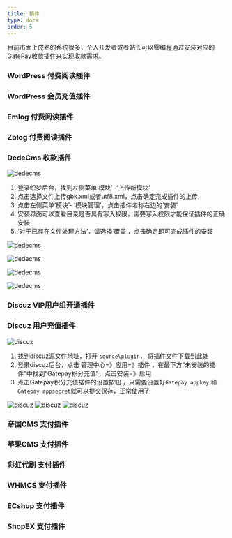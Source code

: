 ```yaml
---
title: 插件
type: docs
order: 5
---
```

目前市面上成熟的系统很多，个人开发者或者站长可以零编程通过安装对应的GatePay收款插件来实现收款需求。


### WordPress 付费阅读插件

### WordPress 会员充值插件

### Emlog 付费阅读插件

### Zblog 付费阅读插件

### DedeCms 收款插件
![dedecms](https://gatepay.gatecdn.com/assets/img/plugin/dede.png)

1. 登录织梦后台，找到左侧菜单‘模块’- ‘上传新模块’
2. 点击选择文件上传gbk.xml或者utf8.xml，点击确定完成插件的上传
3. 点击左侧菜单‘模块’- ‘模块管理’，点击插件名称右边的‘安装’
4. 安装界面可以查看目录是否具有写入权限，需要写入权限才能保证插件的正确安装
5. ‘对于已存在文件处理方法’，请选择‘覆盖’，点击确定即可完成插件的安装

![dedecms](https://gatepay.gatecdn.com/assets/img/plugin/dede2.png)

![dedecms](https://gatepay.gatecdn.com/assets/img/plugin/dede3.png)

![dedecms](https://gatepay.gatecdn.com/assets/img/plugin/dede4.png)

![dedecms](https://gatepay.gatecdn.com/assets/img/plugin/dede5.png)

### Discuz VIP用户组开通插件

### Discuz 用户充值插件
![discuz](https://gatepay.gatecdn.com/assets/img/plugin/discuz1.png)

1. 找到discuz源文件地址，打开 `source\plugin`， 将插件文件下载到此处
2. 登录discuz后台，点击 管理中心=》应用=》插件 ，在最下方“未安装的插件”中找到“Gatepay积分充值”，点击安装=》启用
3. 点击Gatepay积分充值插件的设置按钮 ，只需要设置好`Gatepay appkey` 和 `Gatepay appsecret`就可以提交保存，正常使用了

![discuz](https://gatepay.gatecdn.com/assets/img/plugin/discuz2.png)
![discuz](https://gatepay.gatecdn.com/assets/img/plugin/discuz3.png)
![discuz](https://gatepay.gatecdn.com/assets/img/plugin/discuz4.png)

### 帝国CMS 支付插件

### 苹果CMS 支付插件

### 彩虹代刷 支付插件

### WHMCS 支付插件

### ECshop 支付插件

### ShopEX 支付插件


